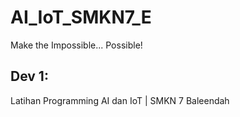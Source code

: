 # AI_IoT_SMKN7_E
Make the Impossible... Possible!

## Dev 1: 
Latihan Programming AI dan IoT | SMKN 7 Baleendah